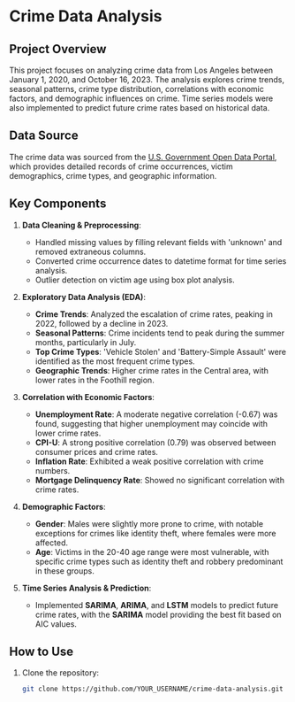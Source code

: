 # Crime Data Analysis

## Project Overview
This project focuses on analyzing crime data from Los Angeles between January 1, 2020, and October 16, 2023. The analysis explores crime trends, seasonal patterns, crime type distribution, correlations with economic factors, and demographic influences on crime. Time series models were also implemented to predict future crime rates based on historical data.

## Data Source
The crime data was sourced from the [U.S. Government Open Data Portal](https://catalog.data.gov/dataset/crime-data-from-2020-to-present), which provides detailed records of crime occurrences, victim demographics, crime types, and geographic information.

## Key Components
1. **Data Cleaning & Preprocessing**:
   - Handled missing values by filling relevant fields with 'unknown' and removed extraneous columns.
   - Converted crime occurrence dates to datetime format for time series analysis.
   - Outlier detection on victim age using box plot analysis.

2. **Exploratory Data Analysis (EDA)**:
   - **Crime Trends**: Analyzed the escalation of crime rates, peaking in 2022, followed by a decline in 2023.
   - **Seasonal Patterns**: Crime incidents tend to peak during the summer months, particularly in July.
   - **Top Crime Types**: 'Vehicle Stolen' and 'Battery-Simple Assault' were identified as the most frequent crime types.
   - **Geographic Trends**: Higher crime rates in the Central area, with lower rates in the Foothill region.
   
3. **Correlation with Economic Factors**:
   - **Unemployment Rate**: A moderate negative correlation (-0.67) was found, suggesting that higher unemployment may coincide with lower crime rates.
   - **CPI-U**: A strong positive correlation (0.79) was observed between consumer prices and crime rates.
   - **Inflation Rate**: Exhibited a weak positive correlation with crime numbers.
   - **Mortgage Delinquency Rate**: Showed no significant correlation with crime rates.

4. **Demographic Factors**:
   - **Gender**: Males were slightly more prone to crime, with notable exceptions for crimes like identity theft, where females were more affected.
   - **Age**: Victims in the 20-40 age range were most vulnerable, with specific crime types such as identity theft and robbery predominant in these groups.

5. **Time Series Analysis & Prediction**:
   - Implemented **SARIMA**, **ARIMA**, and **LSTM** models to predict future crime rates, with the **SARIMA** model providing the best fit based on AIC values.

## How to Use
1. Clone the repository:
   ```bash
   git clone https://github.com/YOUR_USERNAME/crime-data-analysis.git
